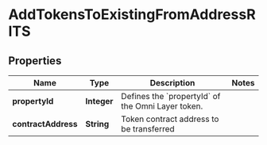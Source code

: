 

# AddTokensToExistingFromAddressRITS


## Properties

| Name | Type | Description | Notes |
|------------ | ------------- | ------------- | -------------|
|**propertyId** | **Integer** | Defines the &#x60;propertyId&#x60; of the Omni Layer token. |  |
|**contractAddress** | **String** | Token contract address to be transferred |  |




